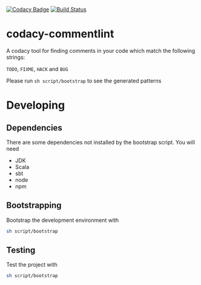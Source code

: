 [![Codacy Badge](https://api.codacy.com/project/badge/grade/23e7402a99bc42e99e81e935a891e920)](https://www.codacy.com/app/mrfyda/codacy-commentlint)
[![Build Status](https://circleci.com/gh/mrfyda/codacy-commentlint.svg?style=shield&circle-token=:circle-token)](https://circleci.com/gh/mrfyda/codacy-commentlint)

# codacy-commentlint

A codacy tool for finding comments in your code which match the following strings:

`TODO`, `FIXME`, `HACK` and `BUG`

Please run `sh script/bootstrap` to see the generated patterns

# Developing

## Dependencies
There are some dependencies not installed by the bootstrap script. You will need
* JDK
* Scala
* sbt
* node
* npm

## Bootstrapping
Bootstrap the development environment with

```bash
sh script/bootstrap
```

## Testing
Test the project with

```bash
sh script/bootstrap
```
